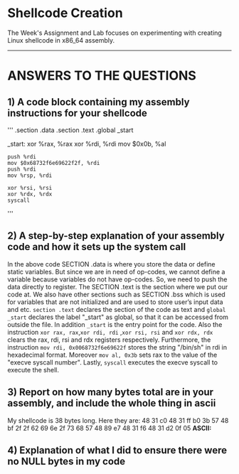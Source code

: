 # Shellcode Creation

The Week's Assignment and Lab focuses on experimenting with creating Linux shellcode in x86_64 assembly.

---

# ANSWERS TO THE QUESTIONS

## 1) A code block containing my assembly instructions for your shellcode

'''
.section .data
.section .text
    .global _start

_start:
    xor %rax, %rax
    xor %rdi, %rdi
    mov $0x0b, %al

    push %rdi
    mov $0x68732f6e69622f2f, %rdi
    push %rdi
    mov %rsp, %rdi

    xor %rsi, %rsi
    xor %rdx, %rdx
    syscall
'''

## 2) A step-by-step explanation of your assembly code and how it sets up the system call

In the above code SECTION .data is where you store the data or define static variables. But since we are in need of op-codes, we cannot define a variable because variables do not have op-codes. So, we need to push the data directly to register. The SECTION .text is the section where we put our code at. We also have other sections such as SECTION .bss which is used for variables that are not initialized and are used to store user’s input data and etc.
`section .text` declares the section of the code as text and `global _start` declares the label "_start" as global, so that it can be accessed from 
outside the file. In addition `_start` is the entry point for the code. Also the instruction `xor rax, rax`,`xor rdi, rdi` ,`xor rsi, rsi` and `xor rdx, rdx` clears the rax, rdi, rsi and rdx registers respectively. Furthermore, the instruction `mov rdi, 0x0068732f6e69622f` stores the string "/bin/sh" in rdi in hexadecimal format. Moreover `mov al, 0x3b` sets rax to the value of the "execve syscall number". Lastly, `syscall` executes the  execve syscall to execute the shell.



## 3) Report on how many bytes total are in your assembly, and include the whole thing in ascii

My shellcode is 38 bytes long. Here they are: 48 31 c0 48 31 ff b0 3b 57 48 bf 2f 2f 62 69 6e 2f 73 68 57 48 89 e7 48 31 f6 48 31 d2 0f 05 
**ASCII:** 

## 4) Explanation of what I did to ensure there were no NULL bytes in my code
